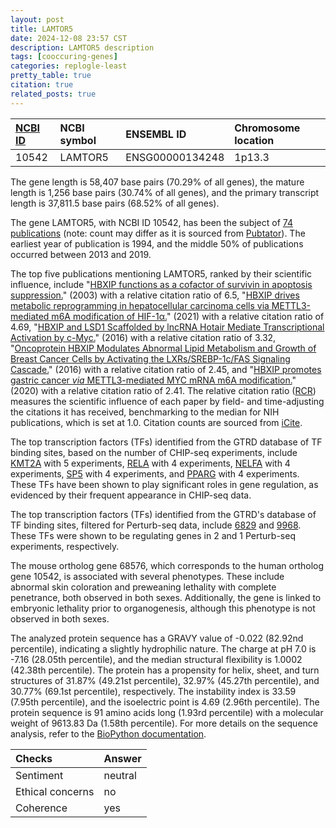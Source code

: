 ```yaml
---
layout: post
title: LAMTOR5
date: 2024-12-08 23:57 CST
description: LAMTOR5 description
tags: [cooccuring-genes]
categories: replogle-least
pretty_table: true
citation: true
related_posts: true
---
```




| [NCBI ID](https://www.ncbi.nlm.nih.gov/gene/10542) | NCBI symbol | ENSEMBL ID | Chromosome location |
| :-------- | :------- | :-------- | :------- |
| 10542  | LAMTOR5 | ENSG00000134248 | 1p13.3 |



The gene length is 58,407 base pairs (70.29% of all genes), the mature length is 1,256 base pairs (30.74% of all genes), and the primary transcript length is 37,811.5 base pairs (68.52% of all genes).


The gene LAMTOR5, with NCBI ID 10542, has been the subject of [74 publications](https://pubmed.ncbi.nlm.nih.gov/?term=%22LAMTOR5%22) (note: count may differ as it is sourced from [Pubtator](https://academic.oup.com/nar/article/47/W1/W587/5494727)). The earliest year of publication is 1994, and the middle 50% of publications occurred between 2013 and 2019.


The top five publications mentioning LAMTOR5, ranked by their scientific influence, include "[HBXIP functions as a cofactor of survivin in apoptosis suppression.](https://pubmed.ncbi.nlm.nih.gov/12773388)" (2003) with a relative citation ratio of 6.5, "[HBXIP drives metabolic reprogramming in hepatocellular carcinoma cells via METTL3-mediated m6A modification of HIF-1α.](https://pubmed.ncbi.nlm.nih.gov/33305825)" (2021) with a relative citation ratio of 4.69, "[HBXIP and LSD1 Scaffolded by lncRNA Hotair Mediate Transcriptional Activation by c-Myc.](https://pubmed.ncbi.nlm.nih.gov/26719542)" (2016) with a relative citation ratio of 3.32, "[Oncoprotein HBXIP Modulates Abnormal Lipid Metabolism and Growth of Breast Cancer Cells by Activating the LXRs/SREBP-1c/FAS Signaling Cascade.](https://pubmed.ncbi.nlm.nih.gov/26980761)" (2016) with a relative citation ratio of 2.45, and "[HBXIP promotes gastric cancer <i>via</i> METTL3-mediated MYC mRNA m6A modification.](https://pubmed.ncbi.nlm.nih.gov/33048840)" (2020) with a relative citation ratio of 2.41. The relative citation ratio ([RCR](https://journals.plos.org/plosbiology/article?id=10.1371/journal.pbio.1002541)) measures the scientific influence of each paper by field- and time-adjusting the citations it has received, benchmarking to the median for NIH publications, which is set at 1.0. Citation counts are sourced from [iCite](https://icite.od.nih.gov).





The top transcription factors (TFs) identified from the GTRD database of TF binding sites, based on the number of CHIP-seq experiments, include [KMT2A](https://www.ncbi.nlm.nih.gov/gene/4297) with 5 experiments, [RELA](https://www.ncbi.nlm.nih.gov/gene/5970) with 4 experiments, [NELFA](https://www.ncbi.nlm.nih.gov/gene/7469) with 4 experiments, [SP5](https://www.ncbi.nlm.nih.gov/gene/389058) with 4 experiments, and [PPARG](https://www.ncbi.nlm.nih.gov/gene/5468) with 4 experiments. These TFs have been shown to play significant roles in gene regulation, as evidenced by their frequent appearance in CHIP-seq data.


The top transcription factors (TFs) identified from the GTRD's database of TF binding sites, filtered for Perturb-seq data, include [6829](https://www.ncbi.nlm.nih.gov/gene/6829) and [9968](https://www.ncbi.nlm.nih.gov/gene/9968). These TFs were shown to be regulating genes in 2 and 1 Perturb-seq experiments, respectively.





The mouse ortholog gene 68576, which corresponds to the human ortholog gene 10542, is associated with several phenotypes. These include abnormal skin coloration and preweaning lethality with complete penetrance, both observed in both sexes. Additionally, the gene is linked to embryonic lethality prior to organogenesis, although this phenotype is not observed in both sexes.


The analyzed protein sequence has a GRAVY value of -0.022 (82.92nd percentile), indicating a slightly hydrophilic nature. The charge at pH 7.0 is -7.16 (28.05th percentile), and the median structural flexibility is 1.0002 (42.38th percentile). The protein has a propensity for helix, sheet, and turn structures of 31.87% (49.21st percentile), 32.97% (45.27th percentile), and 30.77% (69.1st percentile), respectively. The instability index is 33.59 (7.95th percentile), and the isoelectric point is 4.69 (2.96th percentile). The protein sequence is 91 amino acids long (1.93rd percentile) with a molecular weight of 9613.83 Da (1.58th percentile). For more details on the sequence analysis, refer to the [BioPython documentation](https://biopython.org/docs/1.75/api/Bio.SeqUtils.ProtParam.html).



| Checks    | Answer |
| :-------- | :------- |
| Sentiment  | neutral   |
| Ethical concerns | no     |
| Coherence    | yes    |